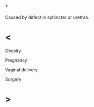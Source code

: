 # .

Caused by defect in sphincter or urethra.

# <

Obesity

Pregnancy

Vaginal delivery

Surgery

# >
